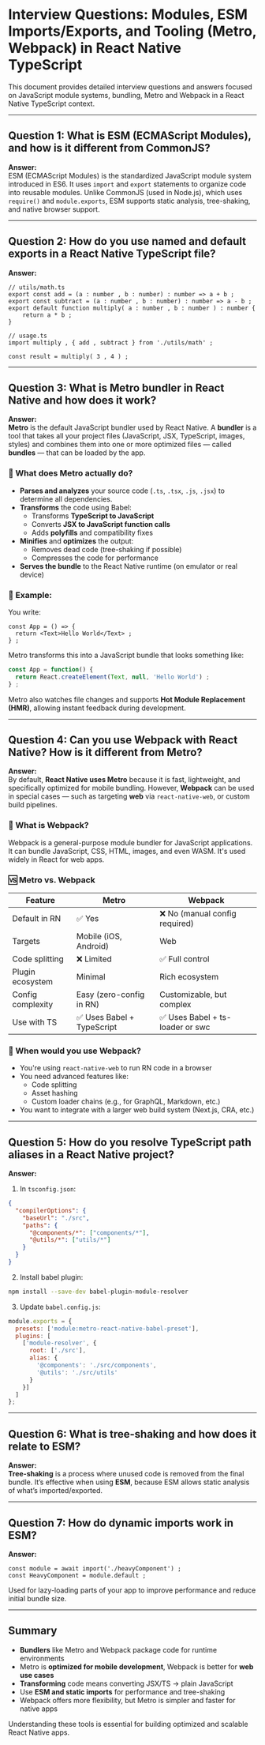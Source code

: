 # Interview Questions: Modules, ESM Imports/Exports, and Tooling (Metro, Webpack) in React Native TypeScript

This document provides detailed interview questions and answers focused on JavaScript module systems, bundling, Metro and Webpack in a React Native TypeScript context.

---

## Question 1: What is ESM (ECMAScript Modules), and how is it different from CommonJS?

**Answer:**  
ESM (ECMAScript Modules) is the standardized JavaScript module system introduced in ES6. It uses `import` and `export` statements to organize code into reusable modules. Unlike CommonJS (used in Node.js), which uses `require()` and `module.exports`, ESM supports static analysis, tree-shaking, and native browser support.

---

## Question 2: How do you use named and default exports in a React Native TypeScript file?

**Answer:**

```tsx
// utils/math.ts
export const add = (a : number , b : number) : number => a + b ;
export const subtract = (a : number , b : number) : number => a - b ;
export default function multiply( a : number , b : number ) : number {
    return a * b ;
}
```

```tsx
// usage.ts
import multiply , { add , subtract } from './utils/math' ;

const result = multiply( 3 , 4 ) ;
```

---

## Question 3: What is Metro bundler in React Native and how does it work?

**Answer:**  
**Metro** is the default JavaScript bundler used by React Native. A **bundler** is a tool that takes all your project files (JavaScript, JSX, TypeScript, images, styles) and combines them into one or more optimized files — called **bundles** — that can be loaded by the app.

### 🔧 What does Metro actually do?

- **Parses and analyzes** your source code (`.ts`, `.tsx`, `.js`, `.jsx`) to determine all dependencies.
- **Transforms** the code using Babel:  
  - Transforms **TypeScript to JavaScript**  
  - Converts **JSX to JavaScript function calls**  
  - Adds **polyfills** and compatibility fixes
- **Minifies** and **optimizes** the output:  
  - Removes dead code (tree-shaking if possible)  
  - Compresses the code for performance
- **Serves the bundle** to the React Native runtime (on emulator or real device)

### 🧠 Example:

You write:

```tsx
const App = () => {
  return <Text>Hello World</Text> ;
} ;
```

Metro transforms this into a JavaScript bundle that looks something like:

```js
const App = function() {
  return React.createElement(Text, null, 'Hello World') ;
} ;
```

Metro also watches file changes and supports **Hot Module Replacement (HMR)**, allowing instant feedback during development.

---

## Question 4: Can you use Webpack with React Native? How is it different from Metro?

**Answer:**  
By default, **React Native uses Metro** because it is fast, lightweight, and specifically optimized for mobile bundling. However, **Webpack** can be used in special cases — such as targeting **web** via `react-native-web`, or custom build pipelines.

### 🔧 What is Webpack?

Webpack is a general-purpose module bundler for JavaScript applications. It can bundle JavaScript, CSS, HTML, images, and even WASM. It's used widely in React for web apps.

### 🆚 Metro vs. Webpack

| Feature           | Metro                            | Webpack                             |
|------------------|----------------------------------|-------------------------------------|
| Default in RN     | ✅ Yes                           | ❌ No (manual config required)      |
| Targets           | Mobile (iOS, Android)            | Web                                 |
| Code splitting    | ❌ Limited                        | ✅ Full control                     |
| Plugin ecosystem  | Minimal                          | Rich ecosystem                     |
| Config complexity | Easy (zero-config in RN)         | Customizable, but complex          |
| Use with TS       | ✅ Uses Babel + TypeScript        | ✅ Uses Babel + ts-loader or swc    |

### 🧠 When would you use Webpack?

- You're using `react-native-web` to run RN code in a browser
- You need advanced features like:
  - Code splitting
  - Asset hashing
  - Custom loader chains (e.g., for GraphQL, Markdown, etc.)
- You want to integrate with a larger web build system (Next.js, CRA, etc.)

---

## Question 5: How do you resolve TypeScript path aliases in a React Native project?

**Answer:**

1. In `tsconfig.json`:

```json
{
  "compilerOptions": {
    "baseUrl": "./src",
    "paths": {
      "@components/*": ["components/*"],
      "@utils/*": ["utils/*"]
    }
  }
}
```

2. Install babel plugin:

```bash
npm install --save-dev babel-plugin-module-resolver
```

3. Update `babel.config.js`:

```js
module.exports = {
  presets: ['module:metro-react-native-babel-preset'],
  plugins: [
    ['module-resolver', {
      root: ['./src'],
      alias: {
        '@components': './src/components',
        '@utils': './src/utils'
      }
    }]
  ]
};
```

---

## Question 6: What is tree-shaking and how does it relate to ESM?

**Answer:**  
**Tree-shaking** is a process where unused code is removed from the final bundle. It’s effective when using **ESM**, because ESM allows static analysis of what’s imported/exported.

---

## Question 7: How do dynamic imports work in ESM?

**Answer:**

```tsx
const module = await import('./heavyComponent') ;
const HeavyComponent = module.default ;
```

Used for lazy-loading parts of your app to improve performance and reduce initial bundle size.

---

## Summary

- **Bundlers** like Metro and Webpack package code for runtime environments
- Metro is **optimized for mobile development**, Webpack is better for **web use cases**
- **Transforming** code means converting JSX/TS → plain JavaScript
- Use **ESM and static imports** for performance and tree-shaking
- Webpack offers more flexibility, but Metro is simpler and faster for native apps

Understanding these tools is essential for building optimized and scalable React Native apps.